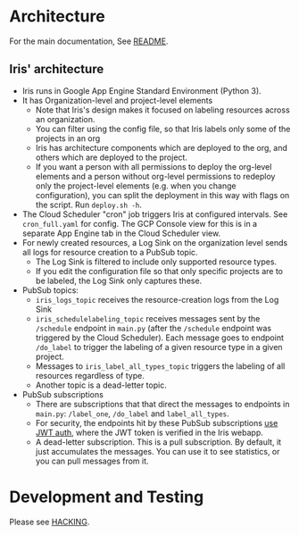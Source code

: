 # Architecture

For the main documentation, See [README](./README.md).

## Iris' architecture
* Iris runs in Google App Engine Standard Environment (Python 3).
* It has Organization-level and project-level elements
  * Note that Iris's design makes it focused on labeling resources across an  organization.
  * You can filter using the config file, so that Iris labels only some of the   projects in an org 
  * Iris has architecture components which are deployed to  the org, and others which are deployed to  the project.
  * If you want a person with all permissions to deploy the org-level elements and a person without org-level permissions to redeploy only the project-level elements (e.g. when you change configuration), you can split the deployment in this way  with flags on the script. Run `deploy.sh -h`.
* The Cloud Scheduler "cron" job triggers Iris at configured intervals. See `cron_full.yaml` for config. The GCP Console view for this is in a separate App Engine tab in the Cloud Scheduler view.
* For newly created resources, a Log Sink on the organization level sends all logs for resource creation to a PubSub topic.
    * The Log Sink is filtered to include only supported resource types.
    * If you edit the configuration file so that only specific projects are to be labeled, the Log Sink only captures these.
* PubSub topics:
    * `iris_logs_topic`  receives the resource-creation logs from the Log Sink
    * `iris_schedulelabeling_topic`  receives messages sent by the `/schedule` endpoint in `main.py` (after the `/schedule` endpoint was triggered by the Cloud Scheduler). Each message goes to endpoint `/do_label` to trigger the labeling of a given resource type in a given project.
    * Messages to `iris_label_all_types_topic` triggers the labeling of all resources regardless of type.
    * Another topic is a dead-letter topic.
* PubSub subscriptions
    * There are subscriptions that that  direct the messages to  endpoints  in `main.py`: `/label_one`, `/do_label` and `label_all_types`.
    * For security, the endpoints hit by these PubSub subscriptions [use JWT auth](https://cloud.google.com/pubsub/docs/authenticate-push-subscriptions), where the JWT token is verified in the Iris webapp.
    * A dead-letter subscription. This is a pull subscription. By default, it just accumulates the messages. You can use it to see statistics, or you can pull messages from it.

# Development and Testing
Please see [HACKING](./HACKING.md).
 